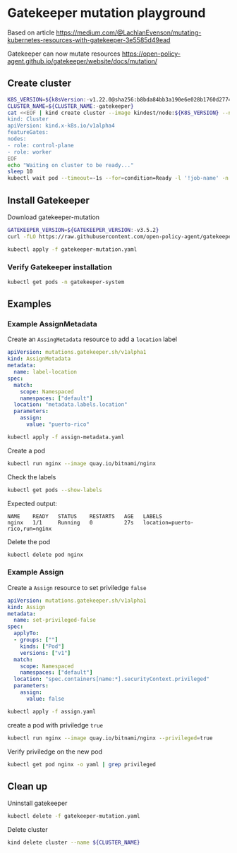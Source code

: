 # Gatekeeper mutation playground


Based on article https://medium.com/@LachlanEvenson/mutating-kubernetes-resources-with-gatekeeper-3e5585d49ead

Gatekeeper can now mutate resources https://open-policy-agent.github.io/gatekeeper/website/docs/mutation/

## Create cluster

```bash
K8S_VERSION=${k8sVersion:-v1.22.0@sha256:b8bda84bb3a190e6e028b1760d277454a72267a5454b57db34437c34a588d047}
CLUSTER_NAME=${CLUSTER_NAME:-gatekeeper}
cat <<EOF | kind create cluster --image kindest/node:${K8S_VERSION} --name ${CLUSTER_NAME} --config=-
kind: Cluster
apiVersion: kind.x-k8s.io/v1alpha4
featureGates:
nodes:
- role: control-plane
- role: worker
EOF
echo "Waiting on cluster to be ready..."
sleep 10
kubectl wait pod --timeout=-1s --for=condition=Ready -l '!job-name' -n kube-system > /dev/null
```

## Install Gatekeeper

Download gatekeeper-mutation
```bash
GATEKEEPER_VERSION=${GATEKEEPER_VERSION:-v3.5.2}
curl -fLO https://raw.githubusercontent.com/open-policy-agent/gatekeeper/$GATEKEEPER_VERSION/deploy/experimental/gatekeeper-mutation.yaml
```

```bash
kubectl apply -f gatekeeper-mutation.yaml
```

### Verify Gatekeeper installation

```bash
kubectl get pods -n gatekeeper-system
```

## Examples

### Example AssignMetadata


Create an `AssingMetadata` resource to add a `location` label

```yaml
apiVersion: mutations.gatekeeper.sh/v1alpha1
kind: AssignMetadata
metadata:
  name: label-location
spec:
  match:
    scope: Namespaced
    namespaces: ["default"]
  location: "metadata.labels.location"
  parameters:
    assign:
      value: "puerto-rico"
```

```bash
kubectl apply -f assign-metadata.yaml
```

Create a pod

```bash
kubectl run nginx --image quay.io/bitnami/nginx
```

Check the labels

```bash
kubectl get pods --show-labels
```

Expected output:
```
NAME    READY   STATUS    RESTARTS   AGE   LABELS
nginx   1/1     Running   0          27s   location=puerto-rico,run=nginx
```

Delete the pod
```
kubectl delete pod nginx
```

### Example Assign

Create a `Assign` resource to set priviledge `false`

```yaml
apiVersion: mutations.gatekeeper.sh/v1alpha1
kind: Assign
metadata:
  name: set-privileged-false
spec:
  applyTo:
  - groups: [""]
    kinds: ["Pod"]
    versions: ["v1"]
  match:
    scope: Namespaced
    namespaces: ["default"]
  location: "spec.containers[name:*].securityContext.privileged"
  parameters:
    assign:
      value: false
```

```bash
kubectl apply -f assign.yaml
```

create a pod with priviledge `true`

```bash
kubectl run nginx --image quay.io/bitnami/nginx --privileged=true
```

Verify priviledge on the new pod
```bash
kubectl get pod nginx -o yaml | grep privileged
```

## Clean up

Uninstall gatekeeper

```bash
kubectl delete -f gatekeeper-mutation.yaml
```

Delete cluster

```bash
kind delete cluster --name ${CLUSTER_NAME}
```